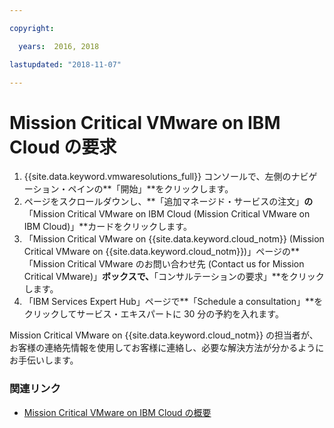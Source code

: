 ```yaml
---

copyright:

  years:  2016, 2018

lastupdated: "2018-11-07"

---
```


# Mission Critical VMware on IBM Cloud の要求

1. {{site.data.keyword.vmwaresolutions_full}} コンソールで、左側のナビゲーション・ペインの**「開始」**をクリックします。
2. ページをスクロールダウンし、**「追加マネージド・サービスの注文」**の**「Mission Critical VMware on IBM Cloud (Mission Critical VMware on IBM Cloud)」**カードをクリックします。
3. 「Mission Critical VMware on {{site.data.keyword.cloud_notm}} (Mission Critical VMware on {{site.data.keyword.cloud_notm}})」ページの**「Mission Critical VMware のお問い合わせ先 (Contact us for Mission Critical VMware)」**ボックスで、**「コンサルテーションの要求」**をクリックします。
4. 「IBM Services Expert Hub」ページで**「Schedule a consultation」**をクリックしてサービス・エキスパートに 30 分の予約を入れます。

Mission Critical VMware on {{site.data.keyword.cloud_notm}} の担当者が、お客様の連絡先情報を使用してお客様に連絡し、必要な解決方法が分かるようにお手伝いします。

### 関連リンク

* [Mission Critical VMware on IBM Cloud の概要](mcv_overview.html)
